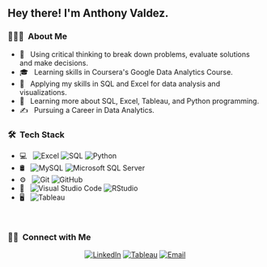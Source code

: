 
<h2> Hey there! I'm Anthony Valdez.</h2>

<h3> 👨🏻‍💻 &nbsp;About Me </h3>

- 🤔 &nbsp; Using critical thinking to break down problems, evaluate solutions and make decisions.
- 🎓 &nbsp; Learning skills in Coursera's Google Data Analytics Course.
- 💼 &nbsp; Applying my skills in SQL and Excel for data analysis and visualizations.
- 🌱 &nbsp; Learning more about SQL, Excel, Tableau, and Python programming.
- ✍️ &nbsp; Pursuing a Career in Data Analytics.

<h3> 🛠 &nbsp;Tech Stack</h3>

- 💻 &nbsp;
  ![Excel](https://img.shields.io/badge/-Excel-333333?style=flat&logo=excel)
  ![SQL](https://img.shields.io/badge/-SQL-333333?style=flat&logo=SQL)
  ![Python](https://img.shields.io/badge/-Python-333333?style=flat&logo=R&logoColor=276DC3)
- 🛢 &nbsp;
   ![MySQL](https://img.shields.io/badge/-MySQL-333333?style=flat&logo=mysql)
  ![Microsoft SQL Server](https://img.shields.io/badge/-MicrosoftSQLServer-333333?style=flat&logo=microsoftsqlserver)
- ⚙️ &nbsp;
  ![Git](https://img.shields.io/badge/-Git-333333?style=flat&logo=git)
  ![GitHub](https://img.shields.io/badge/-GitHub-333333?style=flat&logo=github)
- 🔧 &nbsp;
  ![Visual Studio Code](https://img.shields.io/badge/-Visual%20Studio%20Code-333333?style=flat&logo=visual-studio-code&logoColor=007ACC)
  ![RStudio](https://img.shields.io/badge/-RStudio-333333?style=flat&logo=rstudio)
- 🖥 &nbsp;
  ![Tableau](https://img.shields.io/badge/Tableau-333333?style=flat&logo=Tableau)

<br/>


<h3> 🤝🏻 &nbsp;Connect with Me </h3>

<p align="center">
<a href="https://www.linkedin.com/in/anthony-valdez-49a162121/"><img alt="LinkedIn" src="https://img.shields.io/badge/LinkedIn-Anthony%20Valdez-teal?style=flat-square&logo=linkedin"></a>
<a href="https://public.tableau.com/app/profile/anthony.valdez#!/?newProfile=&activeTab=0"><img alt="Tableau" src="https://img.shields.io/badge/Tableau-Anthony-teal?style=flat-square&logo=Tableau"></a>
<a href="mailto:AnthonyVA22299@gmail.com"><img alt="Email" src="https://img.shields.io/badge/Email-AnthonyVA22299@gmail.com-teal?style=flat-square&logo=gmail"></a>
</p>
